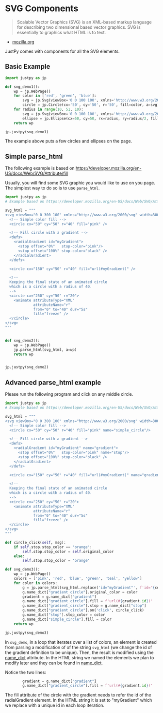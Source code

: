 # SVG Components

>Scalable Vector Graphics (SVG) is an XML-based markup language for describing two dimensional based vector graphics. SVG is essentially to graphics what HTML is to text.  
- [mozilla.org](https://developer.mozilla.org/en-US/docs/Web/SVG)

JustPy comes with components for all the SVG elements. 

## Basic Example

```python
import justpy as jp

def svg_demo1():
    wp = jp.WebPage()
    for color in ['red', 'green', 'blue']:
        svg = jp.Svg(viewBox='0 0 100 100', xmlns='http://www.w3.org/2000/svg', a=wp, width=100, height=100, classes='m-2 inline-block')
        circle = jp.Circle(cx='50', cy='50', r='50', fill=color, a=svg)
    for radius in range(10, 51, 10):
        svg = jp.Svg(viewBox='0 0 100 100', xmlns='http://www.w3.org/2000/svg', a=wp, width=100, height=100, classes='m-2 inline-block')
        ellipse = jp.Ellipse(cx=50, cy=50, rx=radius, ry=radius/2, fill='teal', a=svg)
    return wp

jp.justpy(svg_demo1)
```

The example above puts a few circles and ellipses on the page.

## Simple parse_html

The following example is based on https://developer.mozilla.org/en-US/docs/Web/SVG/Attribute/fill

Usually, you will find some SVG graphic you would like to use on you page. The simplest way to do so is to use `parse_html`.

```python
import justpy as jp
# Example based on https://developer.mozilla.org/en-US/docs/Web/SVG/Attribute/fill

svg_html = """
<svg viewBox="0 0 300 100" xmlns="http://www.w3.org/2000/svg" width=300 height=100>
  <!-- Simple color fill -->
  <circle cx="50" cy="50" r="40" fill="pink" />

  <!-- Fill circle with a gradient -->
  <defs>
    <radialGradient id="myGradient">
      <stop offset="0%"   stop-color="pink"/>
      <stop offset="100%" stop-color="black" />
    </radialGradient>
  </defs>

  <circle cx="150" cy="50" r="40" fill="url(#myGradient)" />

  <!--
  Keeping the final state of an animated circle
  which is a circle with a radius of 40.
  -->
  <circle cx="250" cy="50" r="20">
    <animate attributeType="XML"
             attributeName="r"
             from="0" to="40" dur="5s"
             fill="freeze" />
  </circle>
</svg>
"""


def svg_demo2():
    wp = jp.WebPage()
    jp.parse_html(svg_html, a=wp)
    return wp


jp.justpy(svg_demo2)
```

## Advanced parse_html example

Please run the following program and click on any middle circle. 

```python
import justpy as jp
# Example based on https://developer.mozilla.org/en-US/docs/Web/SVG/Attribute/fill

svg_html = """
<svg viewBox="0 0 300 100" xmlns="http://www.w3.org/2000/svg" width=300 height=100>
  <!-- Simple color fill -->
  <circle cx="50" cy="50" r="40" fill="pink" name="simple_circle"/>

  <!-- Fill circle with a gradient -->
  <defs>
    <radialGradient id="myGradient" name="gradient">
      <stop offset="0%"   stop-color="pink" name="stop"/>
      <stop offset="100%" stop-color="black" />
    </radialGradient>
  </defs>

  <circle cx="150" cy="50" r="40" fill="url(#myGradient)" name="gradient_circle"/>

  <!--
  Keeping the final state of an animated circle
  which is a circle with a radius of 40.
  -->
  <circle cx="250" cy="50" r="20">
    <animate attributeType="XML"
             attributeName="r"
             from="0" to="40" dur="5s"
             fill="freeze" />
  </circle>
</svg>
"""

def circle_click(self, msg):
    if self.stop.stop_color == 'orange':
        self.stop.stop_color = self.original_color
    else:
        self.stop.stop_color = 'orange'

def svg_demo3():
    wp = jp.WebPage()
    colors = ['pink', 'red', 'blue', 'green', 'teal', 'yellow']
    for color in colors:
        g = jp.parse_html(svg_html.replace('id="myGradient"', f'id="{color}"'), a=wp)
        g.name_dict["gradient_circle"].original_color = color
        gradient = g.name_dict["gradient"]
        g.name_dict["gradient_circle"].fill = f'url(#{gradient.id})'
        g.name_dict["gradient_circle"].stop = g.name_dict["stop"]
        g.name_dict["gradient_circle"].on('click', circle_click)
        g.name_dict["stop"].stop_color = color
        g.name_dict["simple_circle"].fill = color
    return wp

jp.justpy(svg_demo3)
```

In `svg_demo`, in a loop that iterates over a list of colors, an element is created from parsing a modification of of the string `svg_html` (we change the id of the gradient definition to be unique). Then, the result is modified using the [name_dict](../working_with_html/#the-name_dict-dictionary) attribute. In the HTML string we named the elements we plan to modify later and they can be found in [name_dict](../working_with_html/#the-name_dict-dictionary).

Notice the two lines:

```python
        gradient = g.name_dict["gradient"]
        g.name_dict["gradient_circle"].fill = f'url(#{gradient.id})'
```

The fill attribute of the circle with the gradient needs to refer the id of the radialGradient element. In the HTML string it is set to "myGradient" which we replace with a unique id in each loop iteration. 



